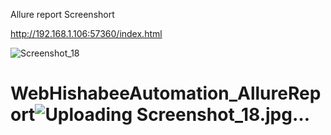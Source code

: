Allure report Screenshort

http://192.168.1.106:57360/index.html

![Screenshot_18](https://github.com/sabbir72/WebHishabeeAutomation_AllureReport/assets/73008358/279f3000-95f0-449a-9033-c60f3e0846dd)

# WebHishabeeAutomation_AllureReport![Uploading Screenshot_18.jpg…]()
